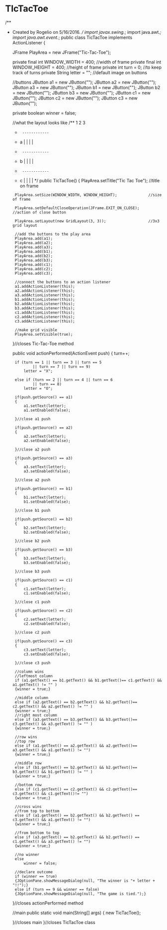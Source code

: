 # TIcTacToe
/**
 * Created by Rogelio on 5/16/2016.
 */
import javax.swing.*;
import java.awt.*;
import java.awt.event.*;
public class TicTacToe implements ActionListener
{

    JFrame PlayArea = new JFrame("Tic-Tac-Toe");

    private final int WINDOW_WIDTH = 400;       //width of frame
    private final int WINDOW_HEIGHT = 400;      //height of frame
    private int turn = 0;                       //to keep track of turns
    private String letter = "";                 //default image on buttons

    //buttons
    JButton a1 = new JButton("");
    JButton a2 = new JButton("");
    JButton a3 = new JButton("");
    JButton b1 = new JButton("");
    JButton b2 = new JButton("");
    JButton b3 = new JButton("");
    JButton c1 = new JButton("");
    JButton c2 = new JButton("");
    JButton c3 = new JButton("");

    private boolean winner = false;

    //what the layout looks like
    /**      1  2   3
     *      ------------
     *    a |  |  |  |
     *      ------------
     *    b |  |  |  |
     *      ------------
     *    c |  |  |  |
    */
    public TicTacToe()
    {
        PlayArea.setTitle("Tic Tac Toe");                           //title on frame

        PlayArea.setSize(WINDOW_WIDTH, WINDOW_HEIGHT);              //size of frame

        PlayArea.setDefaultCloseOperation(JFrame.EXIT_ON_CLOSE);    //action of close button

        PlayArea.setLayout(new GridLayout(3, 3));                   //3x3 grid layout

        //add the buttons to the play area
        PlayArea.add(a1);
        PlayArea.add(a2);
        PlayArea.add(a3);
        PlayArea.add(b1);
        PlayArea.add(b2);
        PlayArea.add(b3);
        PlayArea.add(c1);
        PlayArea.add(c2);
        PlayArea.add(c3);

        //connect the buttons to an action listener
        a1.addActionListener(this);
        a2.addActionListener(this);
        a3.addActionListener(this);
        b1.addActionListener(this);
        b2.addActionListener(this);
        b3.addActionListener(this);
        c1.addActionListener(this);
        c2.addActionListener(this);
        c3.addActionListener(this);

        //make grid visible
        PlayArea.setVisible(true);
    }//closes Tic-Tac-Toe method

    public void actionPerformed(ActionEvent push)
    {
        turn++;

        if (turn == 1 || turn == 3 || turn == 5
                || turn == 7 || turn == 9)
            letter = "X";

        else if (turn == 2 || turn == 4 || turn == 6
                || turn == 8)
            letter = "O";

        if(push.getSource() == a1)
        {
            a1.setText(letter);
            a1.setEnabled(false);

        }//close a1 push

        if(push.getSource() == a2)
        {
            a2.setText(letter);
            a2.setEnabled(false);

        }//close a2 push

        if(push.getSource() == a3)
        {
            a3.setText(letter);
            a3.setEnabled(false);

        }//close a2 push

        if(push.getSource() == b1)
        {
            b1.setText(letter);
            b1.setEnabled(false);

        }//close b1 push

        if(push.getSource() == b2)
        {
            b2.setText(letter);
            b2.setEnabled(false);

        }//close b2 push

        if(push.getSource() == b3)
        {
            b3.setText(letter);
            b3.setEnabled(false);

        }//close b3 push

        if(push.getSource() == c1)
        {
            c1.setText(letter);
            c1.setEnabled(false);

        }//close c1 push

        if(push.getSource() == c2)
        {
            c2.setText(letter);
            c2.setEnabled(false);

        }//close c2 push

        if(push.getSource() == c3)
        {
            c3.setText(letter);
            c3.setEnabled(false);

        }//close c3 push

        //column wins
        //leftmost column
        if (a1.getText() == b1.getText() && b1.getText()== c1.getText() && a1.getText() != "" )
        {winner = true;}

        //middle column
        else if (a2.getText() == b2.getText() && b2.getText()== c2.getText() && a2.getText() != "" )
        {winner = true;}
        //right most column
        else if (a3.getText() == b3.getText() && b3.getText()== c3.getText() && a3.getText() != "" )
        {winner = true;}

        //row wins
        //top row
        else if (a1.getText() == a2.getText() && a2.getText()== a3.getText() && a1.getText() != "")
        {winner = true;}

        //middle row
        else if (b1.getText() == b2.getText() && b2.getText()== b3.getText() && b1.getText() != "" )
        {winner = true;}

        //bottom row
        else if (c1.getText() == c2.getText() && c2.getText()== c3.getText() && c1.getText()!= "")
        {winner = true;}

        //cross wins
        //from top to bottom
        else if (a1.getText() == b2.getText() && b2.getText() == c3.getText() && a1.getText() != "")
        {winner = true;}

        //from bottom to top
        else if (a3.getText() == b2.getText() && b2.getText() == c1.getText() && a3.getText() != "")
        {winner = true;}

        //no winner
        else
            winner = false;

        //declare outcome
        if (winner == true)
        {JOptionPane.showMessageDialog(null, "The winner is "+ letter + "!!");}
        else if (turn == 9 && winner == false)
        {JOptionPane.showMessageDialog(null, "The game is tied.");}
    }//closes actionPerformed method



    //main
    public static void main(String[] args)
    {
     new TicTacToe();


    }//closes main
}//closes TicTacToe class
